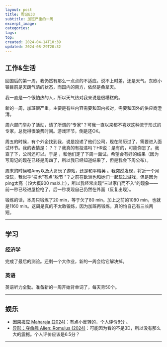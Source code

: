 ```yaml
---
layout: post
title: 周记E33
subtitle: 加班严重的一周
excerpt_image: 
categories: 
tags: 
top: 
created: 2024-04-14T10:39
updated: 2024-08-29T20:32
---
```

## 工作&生活

回国后的第一周，我仍然有那么一点点的不适应。说不上时差，还是天气。东欧小镇目前是天朗气清的状态，而国内的南方，依然是桑拿天。

我一直是一个很怕热的人，所以天气热对我来说是很糟糕的。

新的一周，加班很严重。主要是有些内容需要和国内核对，需要和国外的供应商澄清。

周六部门举办了活动，请了所谓的“专家”？可我一直以来都不喜欢这种流于形式的专家，总觉得很浪费时间。游戏环节，倒是还OK。

周五的时候，有个外企找到我，说是投递了他们公司，现在简历过了，需要进入面试环节。我的表情是：？？？我真的有投递吗？HR说：是有的，可能你忘了。我查了下，公司还可以。于是 ，和他们定了下周一面试。希望会有好的结果（因为写周记的现在已经是周四了，所以我已经知道结果了，但是我会下周公布）。

周末的时候和Amy以及大哥玩了游戏，还是和平精英 。我突然发现，将近一个月没玩，我似乎“技术”有点“脱节 ”？之前在欧洲也和她们一起玩过游戏，但是因为ping太高（（9大概900 ms以上），所以我经常出现“三过家门而不入”的现象——前一秒已经进屋捡枪了，后一秒发现自己仍然在外面（反复出现）。

锻炼的话，本周只锻炼了20 min，等于欠了80 min。加上之前的1080 min，也就是1160 min。这周是真的不太敢锻炼，因为加班再锻炼，真的怕自己有三长两短。

----

## 学习

### 经济学

完成了最后的测验。还剩一个大作业，新的一周会给它解决掉。

### 英语

英语听力全勤。准备新的一周开始背单词了，每天背50个。

---


## 娱乐

- [因果报应 Maharaja (2024)](https://movie.douban.com/subject/36934908/)：有点小反转的，个人评价8分 。
- [异形：夺命舰 Alien: Romulus (2024)](https://movie.douban.com/subject/35792500/)：可能因为看的不是3D，所以没有那么大的震撼。个人评价应该是6.5分？

---


